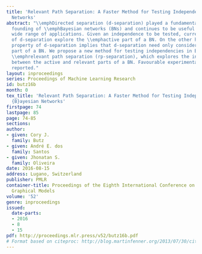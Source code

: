 ```yaml
---
title: 'Relevant Path Separation: A Faster Method for Testing Independencies in Bayesian
  Networks'
abstract: "\\emphDirected separation (d-separation) played a fundamental role in the
  founding of \\emphBayesian networks (BNs) and continues to be useful today in a
  wide range of applications. Given an independence to be tested, current implementations
  of d-separation explore the \\emphactive part of a BN. On the other hand, an overlooked
  property of d-separation implies that d-separation need only consider the \\emphrelevant
  part of a BN. We propose a new method for testing independencies in BNs, called
  \\emphrelevant path separation (rp-separation), which explores the intersection
  between the active and relevant parts of a BN. Favourable experimental results are
  reported."
layout: inproceedings
series: Proceedings of Machine Learning Research
id: butz16b
month: 0
tex_title: 'Relevant Path Separation: A Faster Method for Testing Independencies in
  {B}ayesian Networks'
firstpage: 74
lastpage: 85
page: 74-85
sections: 
author:
- given: Cory J.
  family: Butz
- given: André E. dos
  family: Santos
- given: Jhonatan S.
  family: Oliveira
date: 2016-08-15
address: Lugano, Switzerland
publisher: PMLR
container-title: Proceedings of the Eighth International Conference on Probabilistic
  Graphical Models
volume: '52'
genre: inproceedings
issued:
  date-parts:
  - 2016
  - 8
  - 15
pdf: http://proceedings.mlr.press/v52/butz16b.pdf
# Format based on citeproc: http://blog.martinfenner.org/2013/07/30/citeproc-yaml-for-bibliographies/
---
```

